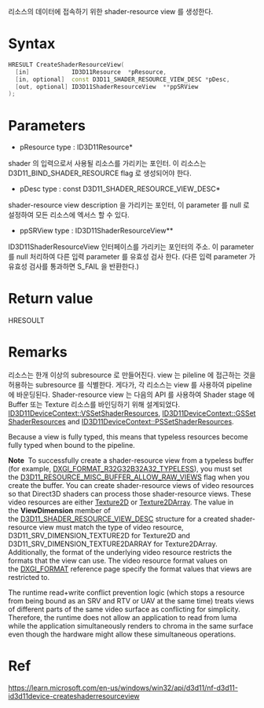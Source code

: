 리소스의 데이터에 접속하기 위한 shader-resource view 를 생성한다.

# Syntax

```c++
HRESULT CreateShaderResourceView(
  [in]            ID3D11Resource  *pResource,
  [in, optional]  const D3D11_SHADER_RESOURCE_VIEW_DESC *pDesc,
  [out, optional] ID3D11ShaderResourceView  **ppSRView
);
```

# Parameters

- pResource
type : ID3D11Resource*

shader 의 입력으로서 사용될 리소스를 가리키는 포인터. 이 리소스는 D3D11_BIND_SHADER_RESOURCE flag 로 생성되어야 한다.

- pDesc
type : const D3D11_SHADER_RESOURCE_VIEW_DESC*

shader-resource view description  을 가리키는 포인터, 이 parameter 를 null 로 설정하여 모든 리소스에 엑서스 할 수 있다. 

- ppSRView
type : ID3D11ShaderResourceView**

ID3D11ShaderResourceView 인터페이스를 가리키는 포인터의 주소. 이 parameter 를 null 처리하여 다른 입력 parameter 를 유효성 검사 한다. (다른 입력 parameter 가 유효성 검사를 통과하면 S_FAIL 을 반환한다.)

# Return value

HRESOULT

# Remarks

리소스는 한개 이상의 subresource 로 만들어진다. view 는 pileline 에 접근하는 것을 허용하는 subresource 를 식별한다.  게다가, 각 리소스는 view 를 사용하여 pipeline 에 바운딩된다. Shader-resource view 는 다음의 API 를 사용하여 Shader stage 에 Buffer 또는 Texture 리소스를 바인딩하기 위해 설계되었다.
[ID3D11DeviceContext::VSSetShaderResources](https://learn.microsoft.com/en-us/windows/desktop/api/d3d11/nf-d3d11-id3d11devicecontext-vssetshaderresources), [ID3D11DeviceContext::GSSetShaderResources](https://learn.microsoft.com/en-us/windows/desktop/api/d3d11/nf-d3d11-id3d11devicecontext-gssetshaderresources) and [ID3D11DeviceContext::PSSetShaderResources](https://learn.microsoft.com/en-us/windows/desktop/api/d3d11/nf-d3d11-id3d11devicecontext-pssetshaderresources).

Because a view is fully typed, this means that typeless resources become fully typed when bound to the pipeline.

**Note**  To successfully create a shader-resource view from a typeless buffer (for example, [DXGI_FORMAT_R32G32B32A32_TYPELESS](https://learn.microsoft.com/en-us/windows/desktop/api/dxgiformat/ne-dxgiformat-dxgi_format)), you must set the [D3D11_RESOURCE_MISC_BUFFER_ALLOW_RAW_VIEWS](https://learn.microsoft.com/en-us/windows/desktop/api/d3d11/ne-d3d11-d3d11_resource_misc_flag) flag when you create the buffer.
You can create shader-resource views of video resources so that Direct3D shaders can process those shader-resource views. These video resources are either [Texture2D](https://learn.microsoft.com/en-us/windows/desktop/direct3dhlsl/sm5-object-texture2d) or [Texture2DArray](https://learn.microsoft.com/en-us/windows/desktop/direct3dhlsl/sm5-object-texture2darray). The value in the **ViewDimension** member of the [D3D11_SHADER_RESOURCE_VIEW_DESC](https://learn.microsoft.com/en-us/windows/desktop/api/d3d11/ns-d3d11-d3d11_shader_resource_view_desc) structure for a created shader-resource view must match the type of video resource, D3D11_SRV_DIMENSION_TEXTURE2D for Texture2D and D3D11_SRV_DIMENSION_TEXTURE2DARRAY for Texture2DArray. Additionally, the format of the underlying video resource restricts the formats that the view can use. The video resource format values on the [DXGI_FORMAT](https://learn.microsoft.com/en-us/windows/desktop/api/dxgiformat/ne-dxgiformat-dxgi_format) reference page specify the format values that views are restricted to.

The runtime read+write conflict prevention logic (which stops a resource from being bound as an SRV and RTV or UAV at the same time) treats views of different parts of the same video surface as conflicting for simplicity. Therefore, the runtime does not allow an application to read from luma while the application simultaneously renders to chroma in the same surface even though the hardware might allow these simultaneous operations.

# Ref

https://learn.microsoft.com/en-us/windows/win32/api/d3d11/nf-d3d11-id3d11device-createshaderresourceview